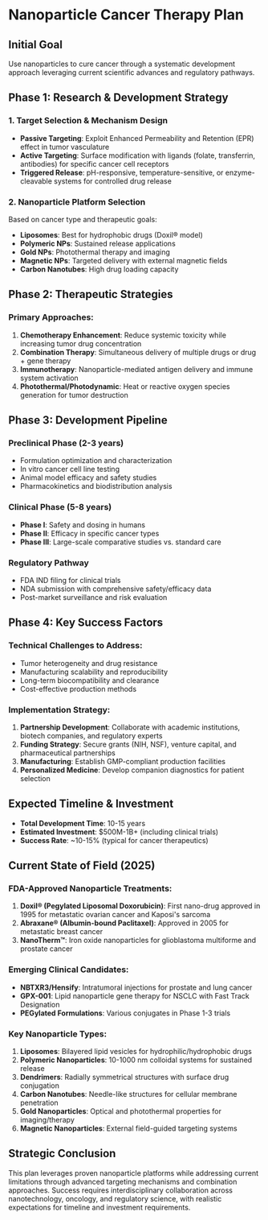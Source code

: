 # Nanoparticle Cancer Therapy Plan

## Initial Goal
Use nanoparticles to cure cancer through a systematic development approach leveraging current scientific advances and regulatory pathways.

## **Phase 1: Research & Development Strategy**

### **1. Target Selection & Mechanism Design**
- **Passive Targeting**: Exploit Enhanced Permeability and Retention (EPR) effect in tumor vasculature
- **Active Targeting**: Surface modification with ligands (folate, transferrin, antibodies) for specific cancer cell receptors
- **Triggered Release**: pH-responsive, temperature-sensitive, or enzyme-cleavable systems for controlled drug release

### **2. Nanoparticle Platform Selection**
Based on cancer type and therapeutic goals:
- **Liposomes**: Best for hydrophobic drugs (Doxil® model)
- **Polymeric NPs**: Sustained release applications
- **Gold NPs**: Photothermal therapy and imaging
- **Magnetic NPs**: Targeted delivery with external magnetic fields
- **Carbon Nanotubes**: High drug loading capacity

## **Phase 2: Therapeutic Strategies**

### **Primary Approaches:**
1. **Chemotherapy Enhancement**: Reduce systemic toxicity while increasing tumor drug concentration
2. **Combination Therapy**: Simultaneous delivery of multiple drugs or drug + gene therapy
3. **Immunotherapy**: Nanoparticle-mediated antigen delivery and immune system activation
4. **Photothermal/Photodynamic**: Heat or reactive oxygen species generation for tumor destruction

## **Phase 3: Development Pipeline**

### **Preclinical Phase (2-3 years)**
- Formulation optimization and characterization
- In vitro cancer cell line testing
- Animal model efficacy and safety studies
- Pharmacokinetics and biodistribution analysis

### **Clinical Phase (5-8 years)**
- **Phase I**: Safety and dosing in humans
- **Phase II**: Efficacy in specific cancer types
- **Phase III**: Large-scale comparative studies vs. standard care

### **Regulatory Pathway**
- FDA IND filing for clinical trials
- NDA submission with comprehensive safety/efficacy data
- Post-market surveillance and risk evaluation

## **Phase 4: Key Success Factors**

### **Technical Challenges to Address:**
- Tumor heterogeneity and drug resistance
- Manufacturing scalability and reproducibility
- Long-term biocompatibility and clearance
- Cost-effective production methods

### **Implementation Strategy:**
1. **Partnership Development**: Collaborate with academic institutions, biotech companies, and regulatory experts
2. **Funding Strategy**: Secure grants (NIH, NSF), venture capital, and pharmaceutical partnerships
3. **Manufacturing**: Establish GMP-compliant production facilities
4. **Personalized Medicine**: Develop companion diagnostics for patient selection

## **Expected Timeline & Investment**
- **Total Development Time**: 10-15 years
- **Estimated Investment**: $500M-1B+ (including clinical trials)
- **Success Rate**: ~10-15% (typical for cancer therapeutics)

## Current State of Field (2025)

### FDA-Approved Nanoparticle Treatments:
1. **Doxil® (Pegylated Liposomal Doxorubicin)**: First nano-drug approved in 1995 for metastatic ovarian cancer and Kaposi's sarcoma
2. **Abraxane® (Albumin-bound Paclitaxel)**: Approved in 2005 for metastatic breast cancer
3. **NanoTherm™**: Iron oxide nanoparticles for glioblastoma multiforme and prostate cancer

### Emerging Clinical Candidates:
- **NBTXR3/Hensify**: Intratumoral injections for prostate and lung cancer
- **GPX-001**: Lipid nanoparticle gene therapy for NSCLC with Fast Track Designation
- **PEGylated Formulations**: Various conjugates in Phase 1-3 trials

### Key Nanoparticle Types:
1. **Liposomes**: Bilayered lipid vesicles for hydrophilic/hydrophobic drugs
2. **Polymeric Nanoparticles**: 10-1000 nm colloidal systems for sustained release
3. **Dendrimers**: Radially symmetrical structures with surface drug conjugation
4. **Carbon Nanotubes**: Needle-like structures for cellular membrane penetration
5. **Gold Nanoparticles**: Optical and photothermal properties for imaging/therapy
6. **Magnetic Nanoparticles**: External field-guided targeting systems

## Strategic Conclusion

This plan leverages proven nanoparticle platforms while addressing current limitations through advanced targeting mechanisms and combination approaches. Success requires interdisciplinary collaboration across nanotechnology, oncology, and regulatory science, with realistic expectations for timeline and investment requirements.